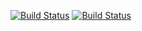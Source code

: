 [![Build Status](https://travis-ci.org/vuhks/vuhks_source.svg?branch=master)](https://travis-ci.org/vuhks/vuhks_source)
[![Build Status](https://travis-ci.org/vuhks/vuhks_source.svg?branch=master)](https://travis-ci.org/vuhks/vuhks_source)